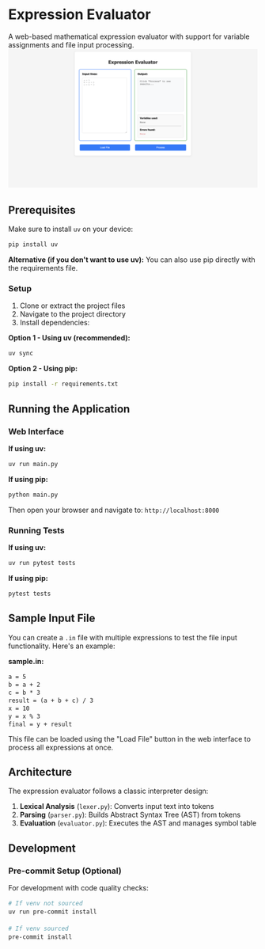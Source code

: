 # Expression Evaluator

A web-based mathematical expression evaluator with support for variable assignments and file input processing.
![alt text](image.png)
## Prerequisites

Make sure to install `uv` on your device:
```bash
pip install uv
```

**Alternative (if you don't want to use uv):** You can also use pip directly with the requirements file.

### Setup

1. Clone or extract the project files
2. Navigate to the project directory
3. Install dependencies:

**Option 1 - Using uv (recommended):**
```bash
uv sync
```

**Option 2 - Using pip:**
```bash
pip install -r requirements.txt
```

## Running the Application

### Web Interface

**If using uv:**
```bash
uv run main.py
```

**If using pip:**
```bash
python main.py
```

Then open your browser and navigate to: `http://localhost:8000`

### Running Tests

**If using uv:**
```bash
uv run pytest tests
```

**If using pip:**
```bash
pytest tests
```

## Sample Input File

You can create a `.in` file with multiple expressions to test the file input functionality. Here's an example:

**sample.in:**
```
a = 5
b = a + 2
c = b * 3
result = (a + b + c) / 3
x = 10
y = x % 3
final = y + result
```

This file can be loaded using the "Load File" button in the web interface to process all expressions at once.

## Architecture

The expression evaluator follows a classic interpreter design:

1. **Lexical Analysis** (`lexer.py`): Converts input text into tokens
2. **Parsing** (`parser.py`): Builds Abstract Syntax Tree (AST) from tokens
3. **Evaluation** (`evaluator.py`): Executes the AST and manages symbol table

## Development

### Pre-commit Setup (Optional)

For development with code quality checks:
```bash
# If venv not sourced
uv run pre-commit install

# If venv sourced
pre-commit install
```